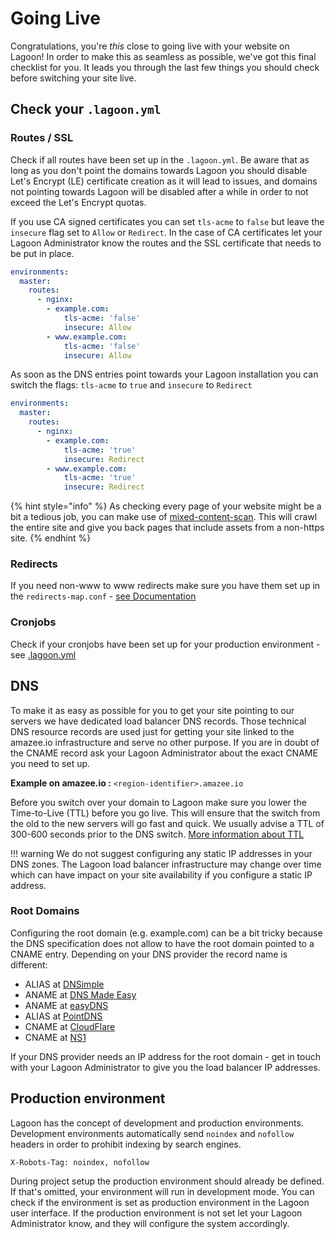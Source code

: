 # Going Live

Congratulations, you're _this_ close to going live with your website on Lagoon! In order to make this as seamless as possible, we've got this final checklist for you. It leads you through the last few things you should check before switching your site live.

## Check your `.lagoon.yml`

### Routes / SSL

Check if all routes have been set up in the `.lagoon.yml`. Be aware that as long as you don't point the domains towards Lagoon you should disable Let's Encrypt \(LE\) certificate creation as it will lead to issues, and domains not pointing towards Lagoon will be disabled after a while in order to not exceed the Let's Encrypt quotas.

If you use CA signed certificates you can set `tls-acme` to `false` but leave the `insecure` flag set to `Allow` or `Redirect`. In the case of CA certificates let your Lagoon Administrator know the routes and the SSL certificate that needs to be put in place.

```yaml
environments:
  master:
    routes:
      - nginx:
        - example.com:
            tls-acme: 'false'
            insecure: Allow
        - www.example.com:
            tls-acme: 'false'
            insecure: Allow
```

As soon as the DNS entries point towards your Lagoon installation you can switch the flags: `tls-acme` to `true` and `insecure` to `Redirect`

```yaml
environments:
  master:
    routes:
      - nginx:
        - example.com:
            tls-acme: 'true'
            insecure: Redirect
        - www.example.com:
            tls-acme: 'true'
            insecure: Redirect
```

{% hint style="info" %}
As checking every page of your website might be a bit a tedious job, you can make use of [mixed-content-scan](https://github.com/bramus/mixed-content-scan). This will crawl the entire site and give you back pages that include assets from a non-https site.
{% endhint %}

### Redirects

If you need non-www to www redirects make sure you have them set up in the `redirects-map.conf` - [see Documentation](https://github.com/AlannaBurke/lagoon/tree/9331f688073fb0d34541bf3fb5fe65d2a2c665aa/docs/using-lagoon/docker_images/nginx/README.md#redirects-mapconf)

### Cronjobs

Check if your cronjobs have been set up for your production environment - see [.lagoon.yml](https://github.com/AlannaBurke/lagoon/tree/9331f688073fb0d34541bf3fb5fe65d2a2c665aa/docs/using-lagoon/using-lagoon/lagoon_yml.md#environmentsnamecronjobs)

## DNS

To make it as easy as possible for you to get your site pointing to our servers we have dedicated load balancer DNS records. Those technical DNS resource records are used just for getting your site linked to the amazee.io infrastructure and serve no other purpose. If you are in doubt of the CNAME record ask your Lagoon Administrator about the exact CNAME you need to set up.

**Example on amazee.io :** `<region-identifier>.amazee.io`

Before you switch over your domain to Lagoon make sure you lower the Time-to-Live \(TTL\) before you go live. This will ensure that the switch from the old to the new servers will go fast and quick. We usually advise a TTL of 300-600 seconds prior to the DNS switch. [More information about TTL](https://en.wikipedia.org/wiki/Time_to_live#DNS_records)

!!! warning We do not suggest configuring any static IP addresses in your DNS zones. The Lagoon load balancer infrastructure may change over time which can have impact on your site availability if you configure a static IP address.

### Root Domains

Configuring the root domain \(e.g. example.com\) can be a bit tricky because the DNS specification does not allow to have the root domain pointed to a CNAME entry. Depending on your DNS provider the record name is different:

* ALIAS at [DNSimple](https://dnsimple.com/)
* ANAME at [DNS Made Easy](http://www.dnsmadeeasy.com/)
* ANAME at [easyDNS](https://www.easydns.com/)
* ALIAS at [PointDNS](https://pointhq.com/)
* CNAME at [CloudFlare](https://www.cloudflare.com/)
* CNAME at [NS1](http://ns1.com)

If your DNS provider needs an IP address for the root domain - get in touch with your Lagoon Administrator to give you the load balancer IP addresses.

## Production environment

Lagoon has the concept of development and production environments. Development environments automatically send `noindex` and `nofollow` headers in order to prohibit indexing by search engines.

`X-Robots-Tag: noindex, nofollow`

During project setup the production environment should already be defined. If that's omitted, your environment will run in development mode. You can check if the environment is set as production environment in the Lagoon user interface. If the production environment is not set let your Lagoon Administrator know, and they will configure the system accordingly.

